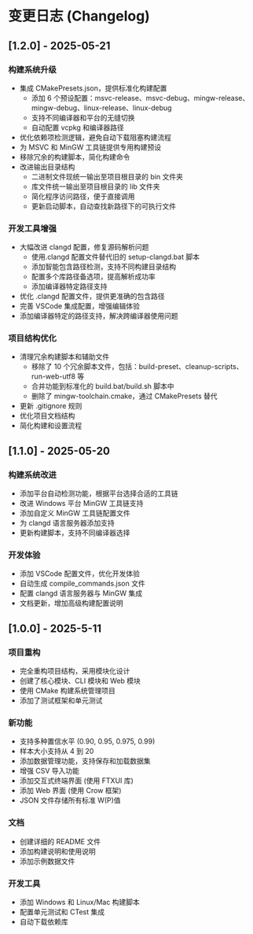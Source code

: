 # 变更日志 (Changelog)

## [1.2.0] - 2025-05-21

### 构建系统升级

- 集成 CMakePresets.json，提供标准化构建配置
  - 添加 6 个预设配置：msvc-release、msvc-debug、mingw-release、mingw-debug、linux-release、linux-debug
  - 支持不同编译器和平台的无缝切换
  - 自动配置 vcpkg 和编译器路径
- 优化依赖项检测逻辑，避免自动下载阻塞构建流程
- 为 MSVC 和 MinGW 工具链提供专用构建预设
- 移除冗余的构建脚本，简化构建命令
- 改进输出目录结构
  - 二进制文件现统一输出至项目根目录的 bin 文件夹
  - 库文件统一输出至项目根目录的 lib 文件夹
  - 简化程序访问路径，便于直接调用
  - 更新启动脚本，自动查找新路径下的可执行文件

### 开发工具增强

- 大幅改进 clangd 配置，修复源码解析问题
  - 使用.clangd 配置文件替代旧的 setup-clangd.bat 脚本
  - 添加智能包含路径检测，支持不同构建目录结构
  - 配置多个库路径备选项，提高解析成功率
  - 添加编译器特定路径支持
- 优化 .clangd 配置文件，提供更准确的包含路径
- 完善 VSCode 集成配置，增强编辑体验
- 添加编译器特定的路径支持，解决跨编译器使用问题

### 项目结构优化

- 清理冗余构建脚本和辅助文件
  - 移除了 10 个冗余脚本文件，包括：build-preset、cleanup-scripts、run-web-utf8 等
  - 合并功能到标准化的 build.bat/build.sh 脚本中
  - 删除了 mingw-toolchain.cmake，通过 CMakePresets 替代
- 更新 .gitignore 规则
- 优化项目文档结构
- 简化构建和设置流程

## [1.1.0] - 2025-05-20

### 构建系统改进

- 添加平台自动检测功能，根据平台选择合适的工具链
- 改进 Windows 平台 MinGW 工具链支持
- 添加自定义 MinGW 工具链配置文件
- 为 clangd 语言服务器添加支持
- 更新构建脚本，支持不同编译器选择

### 开发体验

- 添加 VSCode 配置文件，优化开发体验
- 自动生成 compile_commands.json 文件
- 配置 clangd 语言服务器与 MinGW 集成
- 文档更新，增加高级构建配置说明

## [1.0.0] - 2025-5-11

### 项目重构

- 完全重构项目结构，采用模块化设计
- 创建了核心模块、CLI 模块和 Web 模块
- 使用 CMake 构建系统管理项目
- 添加了测试框架和单元测试

### 新功能

- 支持多种置信水平 (0.90, 0.95, 0.975, 0.99)
- 样本大小支持从 4 到 20
- 添加数据管理功能，支持保存和加载数据集
- 增强 CSV 导入功能
- 添加交互式终端界面 (使用 FTXUI 库)
- 添加 Web 界面 (使用 Crow 框架)
- JSON 文件存储所有标准 W(P)值

### 文档

- 创建详细的 README 文件
- 添加构建说明和使用说明
- 添加示例数据文件

### 开发工具

- 添加 Windows 和 Linux/Mac 构建脚本
- 配置单元测试和 CTest 集成
- 自动下载依赖库
